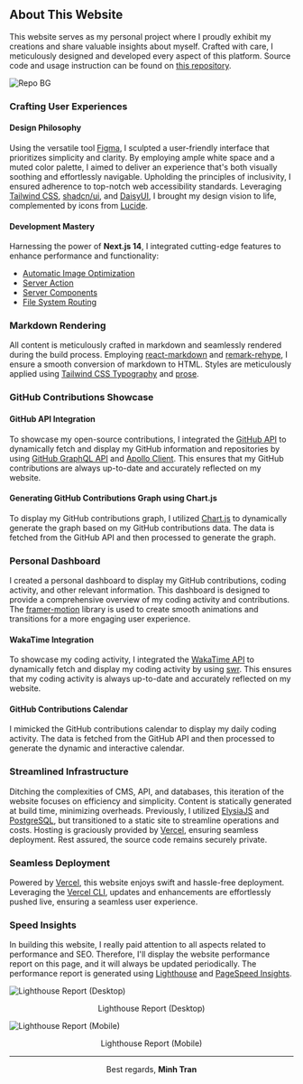 ## About This Website

This website serves as my personal project where I proudly exhibit my creations and share valuable insights about myself. Crafted with care, I meticulously designed and developed every aspect of this platform. Source code and usage instruction can be found on [this repository](https://github.com/minhtran241/minhtran.com).

![Repo BG](/readme/repo.png)

### Crafting User Experiences

#### Design Philosophy

Using the versatile tool [Figma](https://www.figma.com/), I sculpted a user-friendly interface that prioritizes simplicity and clarity. By employing ample white space and a muted color palette, I aimed to deliver an experience that's both visually soothing and effortlessly navigable. Upholding the principles of inclusivity, I ensured adherence to top-notch web accessibility standards. Leveraging [Tailwind CSS](https://tailwindcss.com/), [shadcn/ui](https://ui.shadcn.com), and [DaisyUI](https://daisyui.com/), I brought my design vision to life, complemented by icons from [Lucide](https://lucide.dev).

#### Development Mastery

Harnessing the power of **Next.js 14**, I integrated cutting-edge features to enhance performance and functionality:

- [Automatic Image Optimization](https://nextjs.org/docs/basic-features/image-optimization)
- [Server Action](https://nextjs.org/docs/basic-features/server-action)
- [Server Components](https://nextjs.org/docs/advanced-features/server-components)
- [File System Routing](https://nextjs.org/docs/basic-features/pages)

### Markdown Rendering

All content is meticulously crafted in markdown and seamlessly rendered during the build process. Employing [react-markdown](https://github.com/remarkjs/react-markdown) and [remark-rehype](https://github.com/remarkjs/remark-rehype), I ensure a smooth conversion of markdown to HTML. Styles are meticulously applied using [Tailwind CSS Typography](https://github.com/tailwindlabs/tailwindcss-typography) and [prose](https://tailwindcss.com/docs/prose).

### GitHub Contributions Showcase

#### GitHub API Integration

To showcase my open-source contributions, I integrated the [GitHub API](https://docs.github.com/en/rest) to dynamically fetch and display my GitHub information and repositories by using [GitHub GraphQL API](https://docs.github.com/en/graphql) and [Apollo Client](https://www.apollographql.com/docs/react/). This ensures that my GitHub contributions are always up-to-date and accurately reflected on my website.

#### Generating GitHub Contributions Graph using Chart.js

To display my GitHub contributions graph, I utilized [Chart.js](https://www.chartjs.org/) to dynamically generate the graph based on my GitHub contributions data. The data is fetched from the GitHub API and then processed to generate the graph.

### Personal Dashboard

I created a personal dashboard to display my GitHub contributions, coding activity, and other relevant information. This dashboard is designed to provide a comprehensive overview of my coding activity and contributions. The [framer-motion](https://www.framer.com/motion/) library is used to create smooth animations and transitions for a more engaging user experience.

#### WakaTime Integration

To showcase my coding activity, I integrated the [WakaTime API](https://wakatime.com/developers) to dynamically fetch and display my coding activity by using [swr](https://swr.vercel.app/). This ensures that my coding activity is always up-to-date and accurately reflected on my website.

#### GitHub Contributions Calendar

I mimicked the GitHub contributions calendar to display my daily coding activity. The data is fetched from the GitHub API and then processed to generate the dynamic and interactive calendar.

### Streamlined Infrastructure

Ditching the complexities of CMS, API, and databases, this iteration of the website focuses on efficiency and simplicity. Content is statically generated at build time, minimizing overheads. Previously, I utilized [ElysiaJS](https://elysiajs.com/) and [PostgreSQL](https://www.postgresql.org/), but transitioned to a static site to streamline operations and costs. Hosting is graciously provided by [Vercel](https://vercel.com/), ensuring seamless deployment. Rest assured, the source code remains securely private.

### Seamless Deployment

Powered by [Vercel](https://vercel.com/), this website enjoys swift and hassle-free deployment. Leveraging the [Vercel CLI](https://vercel.com/download), updates and enhancements are effortlessly pushed live, ensuring a seamless user experience.

### Speed Insights

In building this website, I really paid attention to all aspects related to performance and SEO. Therefore, I'll display the website performance report on this page, and it will always be updated periodically. The performance report is generated using [Lighthouse](https://developers.google.com/web/tools/lighthouse) and [PageSpeed Insights](https://developers.google.com/speed/pagespeed/insights).

![Lighthouse Report (Desktop)](/readme/about-this-website/lh-rp-desktop.png)
<figcaption align="center">Lighthouse Report (Desktop)</figcaption>

![Lighthouse Report (Mobile)](/readme/about-this-website/lh-rp-mobile.png)
<figcaption align="center">Lighthouse Report (Mobile)</figcaption>

---

<p align="center">
  Best regards, <strong>Minh Tran</strong>
</p>
